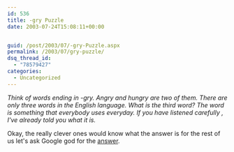 ```yaml
---
id: 536
title: -gry Puzzle
date: 2003-07-24T15:08:11+00:00


guid: /post/2003/07/-gry-Puzzle.aspx
permalink: /2003/07/gry-puzzle/
dsq_thread_id:
  - "78579427"
categories:
  - Uncategorized
---
```

<body xmlns="http://www.w3.org/1999/xhtml">
    <p>
        <em>Think of words ending in -gry. Angry and hungry are two of them. There are only
        three words in the English language. What is the third word? The word is something
        that everybody uses everyday. If you have listened carefully , I've already told you
        what it is. </em>
    </p>
    <p>
        Okay, the really clever ones would know what the answer is for the rest of us let's
        ask Google god for the <a href="http://www.google.com/search?num=100&amp;hl=en&amp;lr=&amp;ie=UTF-8&amp;oe=UTF-8&amp;safe=off&amp;q=end+with+gry">answer</a>.
    </p>
</body>